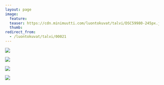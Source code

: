 ```yaml
---
layout: page
image:
  feature:
  teaser: https://cdn.minimuutti.com/luontokuvat/talvi/DSC59980-245px.jpg
  thumb:
redirect_from:
  - /luontokuvat/talvi/00021
---
```


![](https://cdn.minimuutti.com/luontokuvat/talvi/DSC59980-800px.jpg)

![](https://cdn.minimuutti.com/luontokuvat/talvi/DSC59984-800px.jpg)

![](https://cdn.minimuutti.com/luontokuvat/talvi/DSC59987-800px.jpg)

![](https://cdn.minimuutti.com/luontokuvat/talvi/DSC59988-800px.jpg)
